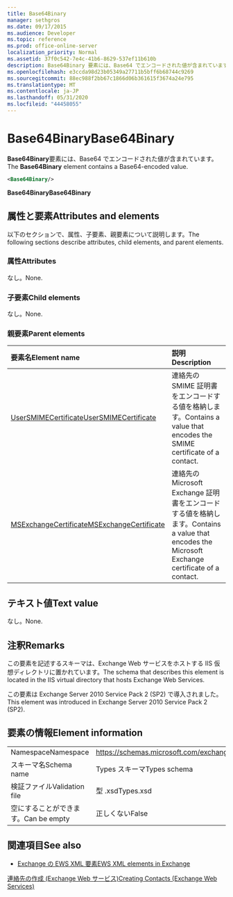 ```yaml
---
title: Base64Binary
manager: sethgros
ms.date: 09/17/2015
ms.audience: Developer
ms.topic: reference
ms.prod: office-online-server
localization_priority: Normal
ms.assetid: 37f0c542-7e4c-41b6-8629-537ef11b610b
description: Base64Binary 要素には、Base64 でエンコードされた値が含まれています。
ms.openlocfilehash: e3ccda98d23b05349a27711b5bff6b68744c9269
ms.sourcegitcommit: 88ec988f2bb67c1866d06b361615f3674a24e795
ms.translationtype: MT
ms.contentlocale: ja-JP
ms.lasthandoff: 05/31/2020
ms.locfileid: "44458055"
---
```

# <a name="base64binary"></a><span data-ttu-id="74a54-103">Base64Binary</span><span class="sxs-lookup"><span data-stu-id="74a54-103">Base64Binary</span></span>

<span data-ttu-id="74a54-104">**Base64Binary**要素には、Base64 でエンコードされた値が含まれています。</span><span class="sxs-lookup"><span data-stu-id="74a54-104">The **Base64Binary** element contains a Base64-encoded value.</span></span> 
  
```XML
<Base64Binary/>
```

 <span data-ttu-id="74a54-105">**Base64Binary**</span><span class="sxs-lookup"><span data-stu-id="74a54-105">**Base64Binary**</span></span>
## <a name="attributes-and-elements"></a><span data-ttu-id="74a54-106">属性と要素</span><span class="sxs-lookup"><span data-stu-id="74a54-106">Attributes and elements</span></span>

<span data-ttu-id="74a54-107">以下のセクションで、属性、子要素、親要素について説明します。</span><span class="sxs-lookup"><span data-stu-id="74a54-107">The following sections describe attributes, child elements, and parent elements.</span></span>
  
### <a name="attributes"></a><span data-ttu-id="74a54-108">属性</span><span class="sxs-lookup"><span data-stu-id="74a54-108">Attributes</span></span>

<span data-ttu-id="74a54-109">なし。</span><span class="sxs-lookup"><span data-stu-id="74a54-109">None.</span></span>
  
### <a name="child-elements"></a><span data-ttu-id="74a54-110">子要素</span><span class="sxs-lookup"><span data-stu-id="74a54-110">Child elements</span></span>

<span data-ttu-id="74a54-111">なし。</span><span class="sxs-lookup"><span data-stu-id="74a54-111">None.</span></span>
  
### <a name="parent-elements"></a><span data-ttu-id="74a54-112">親要素</span><span class="sxs-lookup"><span data-stu-id="74a54-112">Parent elements</span></span>

|<span data-ttu-id="74a54-113">**要素名**</span><span class="sxs-lookup"><span data-stu-id="74a54-113">**Element name**</span></span>|<span data-ttu-id="74a54-114">**説明**</span><span class="sxs-lookup"><span data-stu-id="74a54-114">**Description**</span></span>|
|:-----|:-----|
|[<span data-ttu-id="74a54-115">UserSMIMECertificate</span><span class="sxs-lookup"><span data-stu-id="74a54-115">UserSMIMECertificate</span></span>](usersmimecertificate.md) <br/> |<span data-ttu-id="74a54-116">連絡先の SMIME 証明書をエンコードする値を格納します。</span><span class="sxs-lookup"><span data-stu-id="74a54-116">Contains a value that encodes the SMIME certificate of a contact.</span></span>  <br/> |
|[<span data-ttu-id="74a54-117">MSExchangeCertificate</span><span class="sxs-lookup"><span data-stu-id="74a54-117">MSExchangeCertificate</span></span>](msexchangecertificate.md) <br/> |<span data-ttu-id="74a54-118">連絡先の Microsoft Exchange 証明書をエンコードする値を格納します。</span><span class="sxs-lookup"><span data-stu-id="74a54-118">Contains a value that encodes the Microsoft Exchange certificate of a contact.</span></span>  <br/> |
   
## <a name="text-value"></a><span data-ttu-id="74a54-119">テキスト値</span><span class="sxs-lookup"><span data-stu-id="74a54-119">Text value</span></span>

<span data-ttu-id="74a54-120">なし。</span><span class="sxs-lookup"><span data-stu-id="74a54-120">None.</span></span>
  
## <a name="remarks"></a><span data-ttu-id="74a54-121">注釈</span><span class="sxs-lookup"><span data-stu-id="74a54-121">Remarks</span></span>

<span data-ttu-id="74a54-122">この要素を記述するスキーマは、Exchange Web サービスをホストする IIS 仮想ディレクトリに置かれています。</span><span class="sxs-lookup"><span data-stu-id="74a54-122">The schema that describes this element is located in the IIS virtual directory that hosts Exchange Web Services.</span></span>
  
<span data-ttu-id="74a54-123">この要素は Exchange Server 2010 Service Pack 2 (SP2) で導入されました。</span><span class="sxs-lookup"><span data-stu-id="74a54-123">This element was introduced in Exchange Server 2010 Service Pack 2 (SP2).</span></span>
  
## <a name="element-information"></a><span data-ttu-id="74a54-124">要素の情報</span><span class="sxs-lookup"><span data-stu-id="74a54-124">Element information</span></span>

|||
|:-----|:-----|
|<span data-ttu-id="74a54-125">Namespace</span><span class="sxs-lookup"><span data-stu-id="74a54-125">Namespace</span></span>  <br/> |https://schemas.microsoft.com/exchange/services/2006/types  <br/> |
|<span data-ttu-id="74a54-126">スキーマ名</span><span class="sxs-lookup"><span data-stu-id="74a54-126">Schema name</span></span>  <br/> |<span data-ttu-id="74a54-127">Types スキーマ</span><span class="sxs-lookup"><span data-stu-id="74a54-127">Types schema</span></span>  <br/> |
|<span data-ttu-id="74a54-128">検証ファイル</span><span class="sxs-lookup"><span data-stu-id="74a54-128">Validation file</span></span>  <br/> |<span data-ttu-id="74a54-129">型 .xsd</span><span class="sxs-lookup"><span data-stu-id="74a54-129">Types.xsd</span></span>  <br/> |
|<span data-ttu-id="74a54-130">空にすることができます。</span><span class="sxs-lookup"><span data-stu-id="74a54-130">Can be empty</span></span>  <br/> |<span data-ttu-id="74a54-131">正しくない</span><span class="sxs-lookup"><span data-stu-id="74a54-131">False</span></span>  <br/> |
   
## <a name="see-also"></a><span data-ttu-id="74a54-132">関連項目</span><span class="sxs-lookup"><span data-stu-id="74a54-132">See also</span></span>



- [<span data-ttu-id="74a54-133">Exchange の EWS XML 要素</span><span class="sxs-lookup"><span data-stu-id="74a54-133">EWS XML elements in Exchange</span></span>](ews-xml-elements-in-exchange.md)


[<span data-ttu-id="74a54-134">連絡先の作成 (Exchange Web サービス)</span><span class="sxs-lookup"><span data-stu-id="74a54-134">Creating Contacts (Exchange Web Services)</span></span>](https://msdn.microsoft.com/library/4845917e-70d1-481c-bbd7-011ec6571789%28Office.15%29.aspx)

